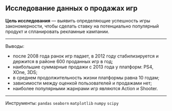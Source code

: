 ## Исследование данных о продажах игр
**Цель исследования** — выявить определяющие успешность игры закономерности, чтобы сделать ставку на потенциально популярный продукт и спланировать рекламные кампании.<br>
___
Выводы:<br>
- после 2008 года ранок игр падает, в 2012 году стабилизируется и держится в районе 600 проданных игр в год;
- наибольшие суммарные продажи с 2013 года у платформ: PS4, XOne, 3DS;
- в среднем продолжительность жизни платформы равна 10 годам;
- зависимости между оценкой пользователей и продажами нет;
- наиболее популярными жарнрами игр являются Action и Shooter.
___
Инструменты:
`pandas`
`seaborn`
`matplotlib`
`numpy`
`scipy`

